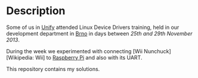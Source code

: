 # Description

Some of us in [Unify][Unify homepage] attended Linux Device Drivers training,
held in our development department in [Brno][Wikipedia: Brno] in days between
*25th and 29th November 2013*.

During the week we experimented with connecting [Wii Nunchuck][Wikipedia: Wii]
to [Raspberry Pi][Wikipedia: Raspberry Pi] and also with its UART.

This repository contains my solutions.


[Unify homepage]:
  http://www.unify.com/
  "Unify, company homepage"
[Wikipedia: Brno]:
  https://en.wikipedia.org/wiki/Brno
  "Wikipedia: Brno"
[Wikipedia: Raspberry Pi]:
  https://en.wikipedia.org/wiki/Raspberry_Pi
  "Wikipedia: Raspberry Pi"
[Wikipedia: Wii Remote -- Nunchuk]:
  https://en.wikipedia.org/wiki/Wii_Remote#Nunchuk
  "Wikipedia: Wii Remote -- Nunchuk"
